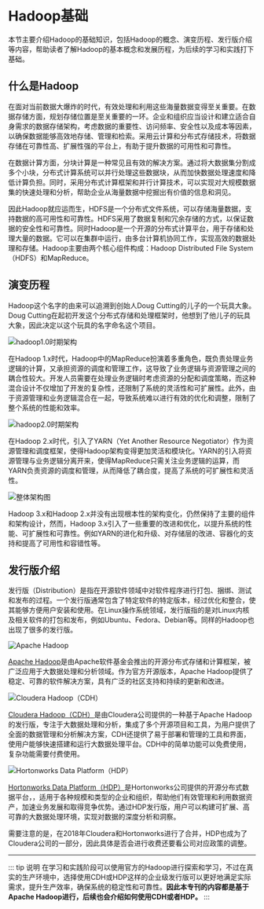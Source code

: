 # Hadoop基础

本节主要介绍Hadoop的基础知识，包括Hadoop的概念、演变历程、发行版介绍等内容，帮助读者了解Hadoop的基本概念和发展历程，为后续的学习和实践打下基础。

## 什么是Hadoop

在面对当前数据大爆炸的时代，有效处理和利用这些海量数据变得至关重要。在数据存储方面，规划存储位置是至关重要的一环。企业和组织应当设计和建立适合自身需求的数据存储架构，考虑数据的重要性、访问频率、安全性以及成本等因素，以确保数据能够高效地存储、管理和检索。采用云计算和分布式存储技术，将数据存储在可靠性高、扩展性强的平台上，有助于提升数据的可用性和可靠性。

在数据计算方面，分块计算是一种常见且有效的解决方案。通过将大数据集分割成多个小块，分布式计算系统可以并行处理这些数据块，从而加快数据处理速度和降低计算负担。同时，采用分布式计算框架和并行计算技术，可以实现对大规模数据集的快速处理和分析，帮助企业从海量数据中挖掘出有价值的信息和洞见。

因此Hadoop就应运而生，HDFS是一个分布式文件系统，可以存储海量数据，支持数据的高可用性和可靠性。HDFS采用了数据复制和冗余存储的方式，以保证数据的安全性和可靠性。同时Hadoop是一个开源的分布式计算平台，用于存储和处理大量的数据。它可以在集群中运行，由多台计算机协同工作，实现高效的数据处理和存储。Hadoop主要由两个核心组件构成：Hadoop Distributed File System（HDFS）和MapReduce。

## 演变历程

Hadoop这个名字的由来可以追溯到创始人Doug Cutting的儿子的一个玩具大象。Doug Cutting在起初开发这个分布式存储和处理框架时，他想到了他儿子的玩具大象，因此决定以这个玩具的名字命名这个项目。

![hadoop1.0时期架构](https://wyx-hhhh.oss-cn-hangzhou.aliyuncs.com/vueblog/devguide/20240617234016.png)

在Hadoop 1.x时代，Hadoop中的MapReduce扮演着多重角色，既负责处理业务逻辑的计算，又承担资源的调度和管理工作，这导致了业务逻辑与资源管理之间的耦合性较大。开发人员需要在处理业务逻辑时考虑资源的分配和调度策略，而这种混合设计不仅增加了开发的复杂性，还限制了系统的灵活性和可扩展性。此外，由于资源管理和业务逻辑混合在一起，导致系统难以进行有效的优化和调整，限制了整个系统的性能和效率。

![hadoop2.0时期架构](https://wyx-hhhh.oss-cn-hangzhou.aliyuncs.com/vueblog/devguide/20240617234021.png)

在Hadoop 2.x时代，引入了YARN（Yet Another Resource Negotiator）作为资源管理和调度框架，使得Hadoop架构变得更加灵活和模块化。YARN的引入将资源管理与业务逻辑分离开来，使得MapReduce只需关注业务逻辑的运算，而YARN负责资源的调度和管理，从而降低了耦合度，提高了系统的可扩展性和灵活性。

![整体架构图](https://wyx-hhhh.oss-cn-hangzhou.aliyuncs.com/vueblog/devguide/20240617235326.png)

Hadoop 3.x和Hadoop 2.x并没有出现根本性的架构变化，仍然保持了主要的组件和架构设计，然而，Hadoop 3.x引入了一些重要的改进和优化，以提升系统的性能、可扩展性和可靠性。例如YARN的进化和升级、对存储层的改进、容器化的支持和提高了可用性和容错性等。

## 发行版介绍

发行版（Distribution）是指在开源软件领域中对软件程序进行打包、捆绑、测试和发布的过程。一个发行版通常包含了特定软件的特定版本，经过优化和整合，使其能够方便用户安装和使用。在Linux操作系统领域，发行版指的是对Linux内核及相关软件的打包和发布，例如Ubuntu、Fedora、Debian等。同样的Hadoop也出现了很多的发行版。

![Apache Hadoop](https://wyx-hhhh.oss-cn-hangzhou.aliyuncs.com/vueblog/devguide/20240617231050.png)

[Apache Hadoop](https://hadoop.apache.org/)是由Apache软件基金会推出的开源分布式存储和计算框架，被广泛应用于大数据处理和分析领域。作为官方开源版本，Apache Hadoop提供了稳定、可靠的软件解决方案，具有广泛的社区支持和持续的更新和改进。

![Cloudera Hadoop（CDH）](https://wyx-hhhh.oss-cn-hangzhou.aliyuncs.com/vueblog/devguide/20240617231751.png)

[Cloudera Hadoop（CDH）](https://www.cloudera.com/downloads.html#)是由Cloudera公司提供的一种基于Apache Hadoop的发行版，专注于大数据处理和分析，集成了多个开源项目和工具，为用户提供了全面的数据管理和分析解决方案，CDH还提供了易于部署和管理的工具和界面，使用户能够快速搭建和运行大数据处理平台。CDH中的简单功能可以免费使用，复杂功能需要付费使用。

![Hortonworks Data Platform（HDP）](https://wyx-hhhh.oss-cn-hangzhou.aliyuncs.com/vueblog/devguide/20240617231735.png)

[Hortonworks Data Platform（HDP）](https://www.dremio.com/wiki/hortonworks-data-platform/)是Hortonworks公司提供的开源分布式数据平台，，适用于各种规模和类型的企业和组织，帮助他们有效管理和利用数据资产，加速业务发展和取得竞争优势。通过HDP发行版，用户可以构建可扩展、高可靠的大数据处理环境，实现对数据的深度分析和洞察。

需要注意的是，在2018年Cloudera和Hortonworks进行了合并，HDP也成为了Cloudera公司的一部分，因此具体是否会进行收费还要看公司对应政策的调整。

---
::: tip 说明
在学习和实践阶段可以使用官方的Hadoop进行探索和学习，不过在真实的生产环境中，选择使用CDH或HDP这样的企业级发行版可以更好地满足实际需求，提升生产效率，确保系统的稳定性和可靠性。**因此本专刊的内容都是基于Apache Hadoop进行，后续也会介绍如何使用CDH或者HDP。**
:::
